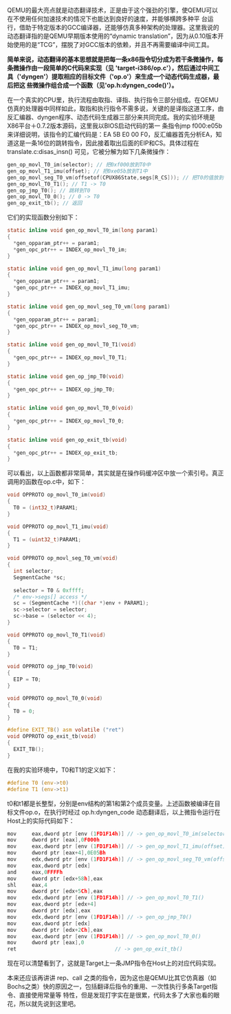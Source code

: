 QEMU的最大亮点就是动态翻译技术，正是由于这个强劲的引擎，使QEMU可以在不使用任何加速技术的情况下也能达到良好的速度，并能够横跨多种平 台运行，借助于特定版本的GCC编译器，还能够仿真多种架构的处理器。这里我说的动态翻译指的是QEMU早期版本使用的“dynamic translation”，因为从0.10版本开始使用的是“TCG”，摆脱了对GCC版本的依赖，并且不再需要编译中间工具。

**简单来说，动态翻译的基本思想就是把每一条x86指令切分成为若干条微操作，每条微操作由一段简单的C代码来实现（见 'target-i386/op.c'），然后通过中间工具（'dyngen'）提取相应的目标文件（'op.o'）来生成一个动态代码生成器，最后把这 些微操作组合成一个函数（见'op.h:dyngen_code()'）。**

在一个真实的CPU里，执行流程由取指、译指、执行指令三部分组成。在QEMU仿真的处理器中同样如此，取指和执行指令不需多说，关键的是译指这道工序，由反汇编器、dyngen程序、动态代码生成器三部分来共同完成。我的实验环境是X86平台＋0.7.2版本源码，这里我以BIOS启动代码的第一 条指令jmp f000:e05b来详细说明，该指令的汇编代码是：EA 5B E0 00 F0，反汇编器首先分析EA，知道这是一条16位的跳转指令，因此接着取出后面的EIP和CS。具体过程在 translate.c:disas_insn() 可见，它被分解为如下几条微操作：
```c
gen_op_movl_T0_im(selector); // 把0xf000放到T0中
gen_op_movl_T1_imu(offset); // 把0xe05b放到T1中
gen_op_movl_seg_T0_vm(offsetof(CPUX86State,segs[R_CS])); // 把T0的值放到env结构的CS段寄存器变量中
gen_op_movl_T0_T1(); // T1 -> T0
gen_op_jmp_T0(); // 跳转到T0
gen_op_movl_T0_0(); // 0 -> T0
gen_op_exit_tb(); // 返回
```
它们的实现函数分别如下：
```c
static inline void gen_op_movl_T0_im(long param1)
{
  *gen_opparam_ptr++ = param1;
  *gen_opc_ptr++ = INDEX_op_movl_T0_im;
}

static inline void gen_op_movl_T1_imu(long param1)
{
  *gen_opparam_ptr++ = param1;
  *gen_opc_ptr++ = INDEX_op_movl_T1_imu;
}

static inline void gen_op_movl_seg_T0_vm(long param1)
{
  *gen_opparam_ptr++ = param1;
  *gen_opc_ptr++ = INDEX_op_movl_seg_T0_vm;
}              

static inline void gen_op_movl_T0_T1(void)
{
  *gen_opc_ptr++ = INDEX_op_movl_T0_T1;
}

static inline void gen_op_jmp_T0(void)
{
  *gen_opc_ptr++ = INDEX_op_jmp_T0;
}

static inline void gen_op_movl_T0_0(void)
{
  *gen_opc_ptr++ = INDEX_op_movl_T0_0;
}

static inline void gen_op_exit_tb(void)
{
  *gen_opc_ptr++ = INDEX_op_exit_tb;
}
```
可以看出，以上函数都非常简单，其实就是在操作码缓冲区中放一个索引号。真正调用的函数在op.c中，如下：
```c
void OPPROTO op_movl_T0_im(void)
{
  T0 = (int32_t)PARAM1;
}

void OPPROTO op_movl_T1_imu(void)
{
  T1 = (uint32_t)PARAM1;
}

void OPPROTO op_movl_seg_T0_vm(void)
{
  int selector;
  SegmentCache *sc;
  
  selector = T0 & 0xffff;
  /* env->segs[] access */
  sc = (SegmentCache *)((char *)env + PARAM1);
  sc->selector = selector;
  sc->base = (selector << 4);
}

void OPPROTO op_movl_T0_T1(void)
{
  T0 = T1;
}

void OPPROTO op_jmp_T0(void)
{
  EIP = T0;
}

void OPPROTO op_movl_T0_0(void)
{
  T0 = 0;
}

#define EXIT_TB() asm volatile ("ret")
void OPPROTO op_exit_tb(void)
{
  EXIT_TB();
}
```
在我的实验环境中，T0和T1的定义如下：
```c
#define T0 (env->t0)
#define T1 (env->t1)
```
t0和t1都是长整型，分别是env结构的第1和第2个成员变量。上述函数被编译在目标文件op.o，在执行时经过 op.h:dyngen_code 动态翻译后，以上微指令运行在Host上的实际代码如下：
```c
mov     eax,dword ptr [env (1FD1F14h)] // -> gen_op_movl_T0_im(selector)
mov     dword ptr [eax],0F000h
mov     eax,dword ptr [env (1FD1F14h)] // -> gen_op_movl_T1_imu(offset)
mov     dword ptr [eax+4],0E05Bh
mov     edx,dword ptr [env (1FD1F14h)] // -> gen_op_movl_seg_T0_vm(offsetof(CPUX86State,segs[R_CS]))
mov     eax,dword ptr [edx]
and     eax,0FFFFh
mov     dword ptr [edx+58h],eax
shl     eax,4
mov     dword ptr [edx+5Ch],eax
mov     edx,dword ptr [env (1FD1F14h)] // -> gen_op_movl_T0_T1()
mov     eax,dword ptr [edx+4]
mov     dword ptr [edx],eax
mov     edx,dword ptr [env (1FD1F14h)] // -> gen_op_jmp_T0()
mov     eax,dword ptr [edx]
mov     dword ptr [edx+2Ch],eax
mov     eax,dword ptr [env (1FD1F14h)] // -> gen_op_movl_T0_0()
mov     dword ptr [eax],0
ret                                // -> gen_op_exit_tb()
```
现在可以清楚看到了，这就是Target上一条JMP指令在Host上的对应代码实现。

本来还应该再讲讲 rep、call 之类的指令，因为这也是QEMU比其它仿真器（如Bochs之类）快的原因之一，包括翻译后指令的重用、一次性执行多条Target指令、直接使用常量等 特性，但是发现打字实在是很累，代码太多了大家也看的眼花，所以就先说到这里吧。